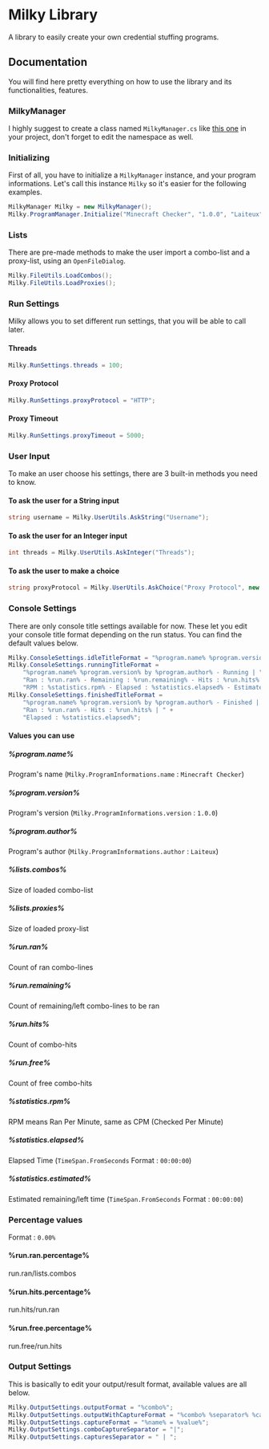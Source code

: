 
# Milky Library

A library to easily create your own credential stuffing programs.

## Documentation

You will find here pretty everything on how to use the library and its functionalities, features.

### MilkyManager

I highly suggest to create a class named ``MilkyManager.cs``  like [this one](https://github.com/Laiteux/Milky-Library/blob/master/MilkyManager.cs) in your project, don't forget to edit the namespace as well.

### Initializing

First of all, you have to initialize a ``MilkyManager`` instance, and your program informations.
Let's call this instance ``Milky`` so it's easier for the following examples.

```csharp
MilkyManager Milky = new MilkyManager();
Milky.ProgramManager.Initialize("Minecraft Checker", "1.0.0", "Laiteux");
```

### Lists

There are pre-made methods to make the user import a combo-list and a proxy-list, using an ``OpenFileDialog``.

```csharp
Milky.FileUtils.LoadCombos();
Milky.FileUtils.LoadProxies();
```

### Run Settings

Milky allows you to set different run settings, that you will be able to call later.

#### Threads
```csharp
Milky.RunSettings.threads = 100;
```

#### Proxy Protocol
```csharp
Milky.RunSettings.proxyProtocol = "HTTP";
```

#### Proxy Timeout
```csharp
Milky.RunSettings.proxyTimeout = 5000;
```

### User Input

To make an user choose his settings, there are 3 built-in methods you need to know.

#### To ask the user for a String input
```csharp
string username = Milky.UserUtils.AskString("Username");
```

#### To ask the user for an Integer input
```csharp
int threads = Milky.UserUtils.AskInteger("Threads");
```

#### To ask the user to make a choice
```csharp
string proxyProtocol = Milky.UserUtils.AskChoice("Proxy Protocol", new string[] { "HTTP", "SOCKS4", "SOCKS5" });
```

### Console Settings

There are only console title settings available for now.
These let you edit your console title format depending on the run status.
You can find the default values below.

```csharp
Milky.ConsoleSettings.idleTitleFormat = "%program.name% %program.version% by %program.author%",
Milky.ConsoleSettings.runningTitleFormat =
	"%program.name% %program.version% by %program.author% - Running | " +
	"Ran : %run.ran% - Remaining : %run.remaining% - Hits : %run.hits% | " +
	"RPM : %statistics.rpm% - Elapsed : %statistics.elapsed% - Estimated : %statistics.estimated%",
Milky.ConsoleSettings.finishedTitleFormat =
	"%program.name% %program.version% by %program.author% - Finished | " +
	"Ran : %run.ran% - Hits : %run.hits% | " +
	"Elapsed : %statistics.elapsed%";
```

#### Values you can use
##### %program.name%
Program's name (``Milky.ProgramInformations.name`` : ``Minecraft Checker``)
##### %program.version%
Program's version (``Milky.ProgramInformations.version`` : ``1.0.0``)
##### %program.author%
Program's author (``Milky.ProgramInformations.author`` : ``Laiteux``)

##### %lists.combos%
Size of loaded combo-list
##### %lists.proxies%
Size of loaded proxy-list

##### %run.ran%
Count of ran combo-lines
##### %run.remaining%
Count of remaining/left combo-lines to be ran
##### %run.hits%
Count of combo-hits
##### %run.free%
Count of free combo-hits

##### %statistics.rpm%
RPM means Ran Per Minute, same as CPM (Checked Per Minute)
##### %statistics.elapsed%
Elapsed Time (``TimeSpan.FromSeconds`` Format : ``00:00:00``)
##### %statistics.estimated%
Estimated remaining/left time (``TimeSpan.FromSeconds`` Format : ``00:00:00``)

### Percentage values
Format : ``0.00%``

#### %run.ran.percentage%
run.ran/lists.combos
#### %run.hits.percentage%
run.hits/run.ran
#### %run.free.percentage%
run.free/run.hits

### Output Settings
This is basically to edit your output/result format, available values are all below.
```csharp
Milky.OutputSettings.outputFormat = "%combo%";
Milky.OutputSettings.outputWithCaptureFormat = "%combo% %separator% %capture%";
Milky.OutputSettings.captureFormat = "%name% = %value%";
Milky.OutputSettings.comboCaptureSeparator = "|";
Milky.OutputSettings.capturesSeparator = " | ";
```
